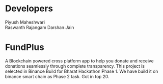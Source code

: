 
# Developers
  Piyush Maheshwari  
  Raswanth Rajangam
  Darshan Jain



# FundPlus
A Blockchain powered cross platform app to help you donate and receive donations seamlessly through complete transparency. 
This project is selected in Binance Build for Bharat Hackathon Phase 1. We have build it on binance smart chain as Phase 2 task. Got in top 20. 
